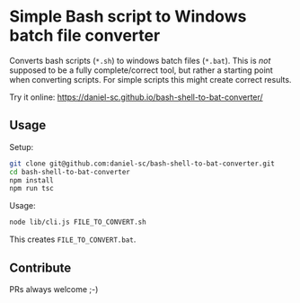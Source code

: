 # Simple Bash script to Windows batch file converter

Converts bash scripts (`*.sh`) to windows batch files (`*.bat`). 
This is _not_ supposed to be a fully complete/correct tool, but rather a starting point when converting scripts. 
For simple scripts this might create correct results.

Try it online: https://daniel-sc.github.io/bash-shell-to-bat-converter/

## Usage
Setup:
```sh
git clone git@github.com:daniel-sc/bash-shell-to-bat-converter.git
cd bash-shell-to-bat-converter
npm install
npm run tsc
``` 

Usage:
```sh
node lib/cli.js FILE_TO_CONVERT.sh
```
This creates `FILE_TO_CONVERT.bat`.

## Contribute

PRs always welcome ;-)
